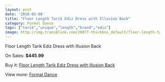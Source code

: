 ```yaml
---
layout: post
date: '2018-03-06'
title: "Floor Length Tarik Ediz Dress with Illusion Back"
category: Formal Dance
tags: ["tarik","unique","length","brand","ediz"]
image: http://img.transblink.com/20877-thickbox_default/floor-length-tarik-ediz-dress-with-illusion-back.jpg
---
```

Floor Length Tarik Ediz Dress with Illusion Back

On Sales: **$445.99**
<a href="https://www.transblink.com/en/formal-dance/6612-floor-length-tarik-ediz-dress-with-illusion-back.html"><amp-img layout="responsive" width="600" height="600" src="//img.transblink.com/20877-thickbox_default/floor-length-tarik-ediz-dress-with-illusion-back.jpg" alt="Floor Length Tarik Ediz Dress with Illusion Back 0" /></a>
<a href="https://www.transblink.com/en/formal-dance/6612-floor-length-tarik-ediz-dress-with-illusion-back.html"><amp-img layout="responsive" width="600" height="600" src="//img.transblink.com/20879-thickbox_default/floor-length-tarik-ediz-dress-with-illusion-back.jpg" alt="Floor Length Tarik Ediz Dress with Illusion Back 1" /></a>
<a href="https://www.transblink.com/en/formal-dance/6612-floor-length-tarik-ediz-dress-with-illusion-back.html"><amp-img layout="responsive" width="600" height="600" src="//img.transblink.com/20878-thickbox_default/floor-length-tarik-ediz-dress-with-illusion-back.jpg" alt="Floor Length Tarik Ediz Dress with Illusion Back 2" /></a>

Buy it: [Floor Length Tarik Ediz Dress with Illusion Back](https://www.transblink.com/en/formal-dance/6612-floor-length-tarik-ediz-dress-with-illusion-back.html "Floor Length Tarik Ediz Dress with Illusion Back")

View more: [Formal Dance](https://www.transblink.com/en/6-formal-dance "Formal Dance")
